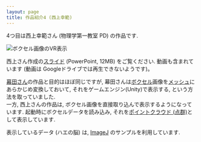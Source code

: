 ```yaml
---
layout: page
title: 作品紹介4 (西上幸範)
---
```


4つ目は西上幸範さん (物理学第一教室 PD) の作品です.

![ボクセル画像のVR表示]({{site.baseurl}}/images/nishigami/gami.png)

西上さん作成の[スライド](https://drive.google.com/open?id=1VwI0vHpF_o5OkPLBo6B7D2MgzPMaKfvK) (PowerPoint, 12MB) をご覧ください. 動画も含まれています (動画は Googleドライブでは再生できないようです)。

[幕田さん]({{site.baseurl}}/2018/03/01/makuta.html)の作品と目的はほぼ同じですが, 幕田さんは[ボクセル](https://ja.wikipedia.org/wiki/%E3%83%9C%E3%82%AF%E3%82%BB%E3%83%AB)画像を[メッシュ](https://ja.wikipedia.org/wiki/%E3%83%9D%E3%83%AA%E3%82%B4%E3%83%B3%E3%83%A1%E3%83%83%E3%82%B7%E3%83%A5)にあらかじめ変換しておいて, それをゲームエンジン(Unity)で表示する, という方法を取っていました.  
一方, 西上さんの作品は, ボクセル画像を直接取り込んで表示するようになっています.
起動時にボクセルデータを読み込み, それを[ポイントクラウド (点群)](https://ja.wikipedia.org/wiki/%E7%82%B9%E7%BE%A4_(%E3%83%87%E3%83%BC%E3%82%BF%E5%BD%A2%E5%BC%8F))として表示しています.

表示しているデータ (ハエの脳) は, [ImageJ](https://imagej.nih.gov/ij/) のサンプルを利用しています.
